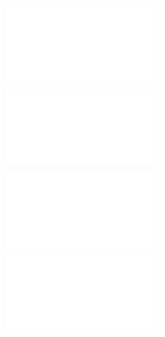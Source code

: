 ![@](steps/prompt.8d3dee22.md)

![@](steps/file.50724d42.md)

![@](steps/file.c7356f83.md)

![@](steps/file.0bf8579a.md)